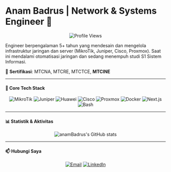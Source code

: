 # Anam Badrus | Network & Systems Engineer 👋

<p align="center">
  <img src="https://komarev.com/ghpvc/?username=anamBadrus&style=for-the-badge&color=0077b6" alt="Profile Views"/>
</p>

Engineer berpengalaman 5+ tahun yang mendesain dan mengelola infrastruktur jaringan dan server (MikroTik, Juniper, Cisco, Proxmox). Saat ini mendalami otomatisasi jaringan dan sedang menempuh studi S1 Sistem Informasi.

📜 **Sertifikasi**: MTCNA, MTCRE, MTCTCE, **MTCINE**

---

#### 🔧 Core Tech Stack


<p align="center">
  <img src="https://img.shields.io/badge/MikroTik-RouterOS-294592?style=for-the-badge&logo=mikrotik&logoColor=white" alt="MikroTik">
  <img src="https://img.shields.io/badge/Juniper-Junos-D24939?style=for-the-badge&logo=junipernetworks&logoColor=white" alt="Juniper">
  <img src="https://img.shields.io/badge/Huawei-Networking-FF0000?style=for-the-badge&logo=huawei&logoColor=white" alt="Huawei">
  <img src="https://img.shields.io/badge/Cisco-IOS-1BA0D7?style=for-the-badge&logo=cisco&logoColor=white" alt="Cisco">
  <img src="https://img.shields.io/badge/Proxmox-VE-E56020?style=for-the-badge&logo=proxmox&logoColor=white" alt="Proxmox">
  <img src="https://img.shields.io/badge/Docker-Container-2496ED?style=for-the-badge&logo=docker&logoColor=white" alt="Docker">
  <img src="https://img.shields.io/badge/Next.js-Framework-000000?style=for-the-badge&logo=nextdotjs&logoColor=white" alt="Next.js">
  <img src="https://img.shields.io/badge/Bash-Scripting-4EAA25?style=for-the-badge&logo=gnubash&logoColor=white" alt="Bash">
</p>

---

#### 📊 Statistik & Aktivitas

<p align="center">
  <img src="https://github-readme-stats.vercel.app/api?username=BadRush&show_icons=true&theme=tokyonight&include_all_commits=true&count_private=true" alt="anamBadrus's GitHub stats"/>
</p>

---

#### 📫 Hubungi Saya

<p align="center">
  <a href="mailto:anamb4drus@gmail.com" target="_blank"><img src="https://img.shields.io/badge/Gmail-D14836?style=for-the-badge&logo=gmail&logoColor=white" alt="Email"/></a>
  <a href="https://linkedin.com/in/USERNAME_LINKEDIN_ANDA" target="_blank"><img src="https://img.shields.io/badge/LinkedIn-0077B5?style=for-the-badge&logo=linkedin&logoColor=white" alt="LinkedIn"/></a>
</p>
